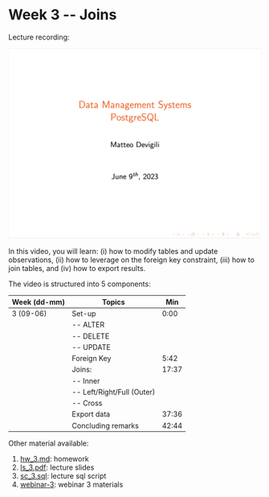 # Week 3 -- Joins

Lecture recording:

[![Week 3](img/lecture3.png)](https://cityuni-my.sharepoint.com/:v:/r/personal/matteo_devigili_2_city_ac_uk/Documents/smm695/Week%203.mov?csf=1&web=1&e=uiWXfD)

In this video, you will learn: (i) how to modify tables and update observations,
(ii) how to leverage on the foreign key constraint, (iii) how to join tables,
and (iv) how to export results.

The video is structured into 5 components:

| Week (dd-mm) | Topics                     | Min   |
| ------------ | -------------------------- | ----- |
| 3 (09-06)    | Set-up                     | 0:00  |
|              | -- ALTER                   |       |
|              | -- DELETE                  |       |
|              | -- UPDATE                  |       |
|              | Foreign Key                | 5:42  |
|              | Joins:                     | 17:37 |
|              | -- Inner                   |       |
|              | -- Left/Right/Full (Outer) |       |
|              | -- Cross                   |       |
|              | Export data                | 37:36 |
|              | Concluding remarks         | 42:44 |

Other material available:

1. [hw_3.md](https://mattdevigili.github.io/dms-smm695/week-3/hw_3.html): homework
1. [ls_3.pdf](https://github.com/mattDevigili/dms-smm695/blob/master/week-3/ls_3.pdf): lecture slides
1. [sc_3.sql](https://github.com/mattDevigili/dms-smm695/blob/master/week-3/sc_3.sql): lecture sql script
1. [webinar-3](https://mattdevigili.github.io/dms-smm695/week-3/webinar-3/): webinar 3 materials
